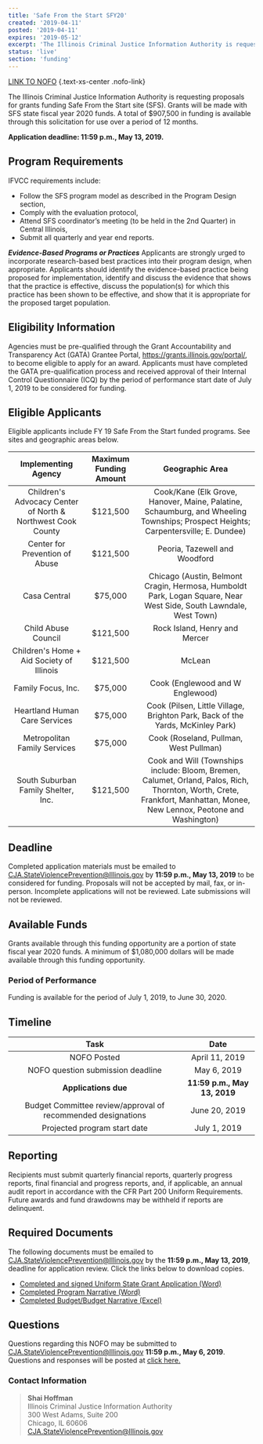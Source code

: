 ```yaml
---
title: 'Safe From the Start SFY20'
created: '2019-04-11'
posted: '2019-04-11'
expires: '2019-05-12'
excerpt: 'The Illinois Criminal Justice Information Authority is requesting proposals for grants funding Safe From the Start site (SFS). Grants will be made with SFS state fiscal year 2020 funds. A total of $1,080,000 in funding is available through this solicitation for use over a period of 12 months. '
status: 'live'
section: 'funding'
---
```

	
[LINK TO NOFO](SFSFY20NOFO.PDF) {.text-xs-center .nofo-link}

The Illinois Criminal Justice Information Authority is requesting proposals for grants funding Safe From the Start site (SFS). Grants will be made with SFS state fiscal year 2020 funds. A total of $907,500 in funding is available through this solicitation for use over a period of 12 months. 

**Application deadline: 11:59 p.m., May 13, 2019.**

## Program Requirements

IFVCC requirements include:

* Follow the SFS program model as described in the Program Design section,
*	Comply with the evaluation protocol,
*	Attend SFS coordinator’s meeting (to be held in the 2nd Quarter) in Central Illinois,
* Submit all quarterly and year end reports.

 _**Evidence-Based Programs or Practices**_ Applicants are strongly urged to incorporate research-based best practices into their program design, when appropriate. Applicants should identify the evidence-based practice being proposed for implementation, identify and discuss the evidence that shows that the practice is effective, discuss the population(s) for which this practice has been shown to be effective, and show that it is appropriate for the proposed target population.

## Eligibility Information

Agencies must be pre-qualified through the Grant Accountability and Transparency Act (GATA) Grantee Portal, https://grants.illinois.gov/portal/, to become eligible to apply for an award.  Applicants must have completed the GATA pre-qualification process and received approval of their Internal Control Questionnaire (ICQ) by the period of performance start date of July 1, 2019 to be considered for funding. 

## Eligible Applicants

Eligible applicants include FY 19 Safe From the Start funded programs. See sites and geographic areas below. 

|                     Implementing Agency                     | Maximum Funding Amount |                                                                             Geographic Area                                                                             |
| :---------------------------------------------------------: | :--------------------: | :---------------------------------------------------------------------------------------------------------------------------------------------------------------------: |
| Children's Advocacy Center of North & Northwest Cook County |        $121,500        |                    Cook/Kane (Elk Grove, Hanover, Maine, Palatine, Schaumburg, and Wheeling Townships; Prospect Heights; Carpentersville; E. Dundee)                    |
|               Center for Prevention of Abuse                |        $121,500        |                                                                      Peoria, Tazewell and Woodford                                                                      |
|                        Casa Central                         |        $75,000         |                            Chicago (Austin, Belmont Cragin, Hermosa, Humboldt Park, Logan Square, Near West Side, South Lawndale, West Town)                            |
|                     Child Abuse Council                     |        $121,500        |                                                                      Rock Island, Henry and Mercer                                                                      |
|          Children's Home + Aid Society of Illinois          |        $121,500        |                                                                                 McLean                                                                                  |
|                     Family Focus, Inc.                      |        $75,000         |                                                                    Cook (Englewood and W Englewood)                                                                     |
|                Heartland Human Care Services                |        $75,000         |                                             Cook (Pilsen, Little Village, Brighton Park, Back of the Yards, McKinley Park)                                              |
|                Metropolitan Family Services                 |        $75,000         |                                                                 Cook (Roseland, Pullman, West Pullman)                                                                  |
|             South Suburban Family Shelter, Inc.             |        $121,500        | Cook and Will (Townships include: Bloom, Bremen, Calumet, Orland, Palos, Rich, Thornton, Worth, Crete, Frankfort, Manhattan, Monee, New Lennox, Peotone and Washington) |

## Deadline

Completed application materials must be emailed to CJA.StateViolencePrevention@Illinois.gov by **11:59 p.m., May 13, 2019** to be considered for funding. Proposals will not be accepted by mail, fax, or in-person. Incomplete applications will not be reviewed. Late submissions will not be reviewed.

## Available Funds

Grants available through this funding opportunity are a portion of state fiscal year 2020 funds. A minimum of $1,080,000 dollars will be made available through this funding opportunity.  

### Period of Performance

Funding is available for the period of July 1, 2019, to June 30, 2020. 

## Timeline

|                             Task                             |             Date             |
| :----------------------------------------------------------: | :--------------------------: |
|                         NOFO Posted                          |        April 11, 2019        |
|              NOFO question submission deadline               |         May 6, 2019          |
|                     **Applications due**                     | **11:59 p.m., May 13, 2019** |
| Budget Committee review/approval of recommended designations |        June 20, 2019         |
|                 Projected program start date                 |         July 1, 2019         |

## Reporting

Recipients must submit quarterly financial reports, quarterly progress reports, final financial and progress reports, and, if applicable, an annual audit report in accordance with the CFR Part 200 Uniform Requirements. Future awards and fund drawdowns may be withheld if reports are delinquent.

## Required Documents

The following documents must be emailed to CJA.StateViolencePrevention@Illinois.gov by the **11:59 p.m., May 13, 2019**, deadline for application review. Click the links below to download copies.

* [Completed and signed Uniform State Grant Application (Word)](SFSFY20Application.docx) 
* [Completed Program Narrative (Word)](SFSFY20ProgramNarrative.docx)
* [Completed Budget/Budget Narrative (Excel)](SFSFY20BudgetTemplate.xlsx)

## Questions

Questions regarding this NOFO may be submitted to CJA.StateViolencePrevention@Illinois.gov **11:59 p.m., May 6, 2019**. Questions and responses will be posted at [click here.](SFSFY20RESPONSEtoAPPLICANTQuestions.pdf)

### Contact Information

> <strong>Shai Hoffman</strong></br>
Illinois Criminal Justice Information Authority<br/>
300 West Adams, Suite 200<br/>
Chicago, IL 60606<br/>
CJA.StateViolencePrevention@Illinois.gov</p>







